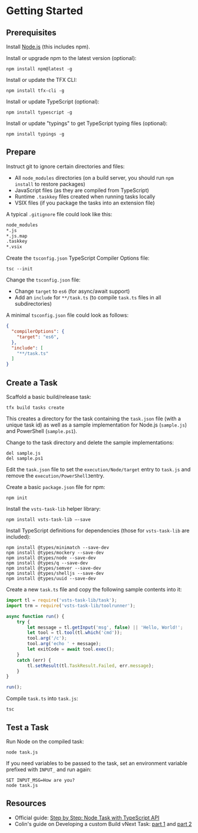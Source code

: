 # Getting Started

## Prerequisites

Install [Node.js](https://nodejs.org/en/) (this includes npm).

Install or upgrade npm to the latest version (optional):

```dos
npm install npm@latest -g
```

Install or update the TFX CLI:

```dos
npm install tfx-cli -g
```

Install or update TypeScript (optional):

```dos
npm install typescript -g
```

Install or update "typings" to get TypeScript typing files (optional):

```dos
npm install typings -g
```

## Prepare

Instruct git to ignore certain directories and files:
* All `node_modules` directories (on a build server, you should run `npm install` to restore packages)
* JavaScript files (as they are compiled from TypeScript)
* Runtime `.taskkey` files created when running tasks locally
* VSIX files (if you package the tasks into an extension file)

A typical `.gitignore` file could look like this:

```txt
node_modules
*.js
*.js.map
.taskkey
*.vsix
```

Create the `tsconfig.json` TypeScript Compiler Options file:

```dos
tsc --init
```

Change the `tsconfig.json` file:
* Change `target` to `es6` (for async/await support)
* Add an `include` for `**/task.ts` (to compile `task.ts` files in all subdirectories)

A minimal `tsconfig.json` file could look as follows:

```json
{
  "compilerOptions": {
    "target": "es6",
  },
  "include": [
    "**/task.ts"
  ]
}
```

## Create a Task

Scaffold a basic build/release task:

```dos
tfx build tasks create
```

This creates a directory for the task containing the `task.json` file (with a unique task id) as well as a sample implementation for Node.js (`sample.js`) and PowerShell (`sample.ps1`).

Change to the task directory and delete the sample implementations:

```dos
del sample.js
del sample.ps1
```

Edit the `task.json` file to set the `execution/Node/target` entry to `task.js` and remove the `execution/PowerShell3`entry.

Create a basic `package.json` file for npm:

```dos
npm init
```

Install the `vsts-task-lib` helper library:

```dos
npm install vsts-task-lib –-save
```

Install TypeScript definitions for dependencies (those for `vsts-task-lib` are included):

```dos
npm install @types/minimatch --save-dev
npm install @types/mockery --save-dev
npm install @types/node --save-dev
npm install @types/q --save-dev
npm install @types/semver --save-dev
npm install @types/shelljs --save-dev
npm install @types/uuid --save-dev
```

Create a new `task.ts` file and copy the following sample contents into it:

```javascript
import tl = require('vsts-task-lib/task');
import trm = require('vsts-task-lib/toolrunner');

async function run() {
    try {
        let message = tl.getInput('msg', false) || 'Hello, World!';
        let tool = tl.tool(tl.which('cmd'));
        tool.arg('/c');
        tool.arg('echo ' + message);
        let exitCode = await tool.exec();
    }
    catch (err) {
        tl.setResult(tl.TaskResult.Failed, err.message);
    }
}

run();
```

Compile `task.ts` into `task.js`:

```dos
tsc
```

## Test a Task

Run Node on the compiled task:

```dos
node task.js
```

If you need variables to be passed to the task, set an environment variable prefixed with `INPUT_` and run again:

```dos
SET INPUT_MSG=How are you?
node task.js
```

## Resources

* Official guide: [Step by Step: Node Task with TypeScript API](https://github.com/Microsoft/vsts-task-lib/blob/master/node/docs/stepbystep.md)
* Colin's guide on Developing a custom Build vNext Task: [part 1](http://www.colinsalmcorner.com/post/developing-a-custom-build-vnext-task-part-1) and [part 2](http://www.colinsalmcorner.com/post/developing-a-custom-build-vnext-task-part-2)
